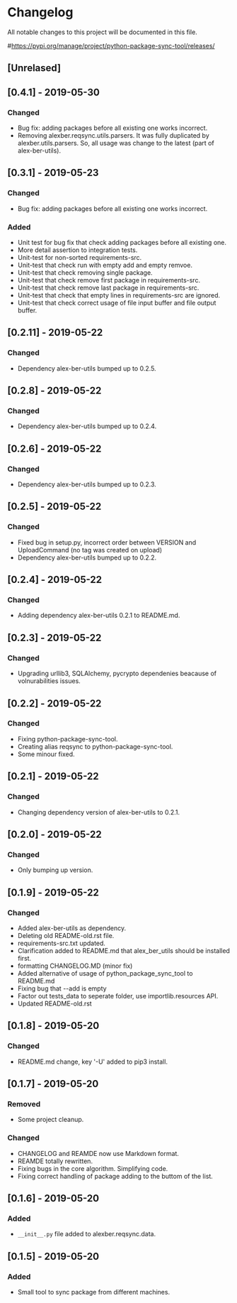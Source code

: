 # Changelog
All notable changes to this project will be documented in this file.

\#https://pypi.org/manage/project/python-package-sync-tool/releases/

## [Unrelased]


## [0.4.1] - 2019-05-30
### Changed
- Bug fix: adding packages before all existing one works incorrect.
- Removing alexber.reqsync.utils.parsers. It was fully duplicated by alexber.utils.parsers. 
So, all usage was change to the latest (part of alex-ber-utils).

##
## [0.3.1] - 2019-05-23
### Changed
- Bug fix: adding packages before all existing one works incorrect.

### Added
- Unit test for bug fix that check adding packages before all existing one.
- More detail assertion to integration tests.
- Unit-test for non-sorted requirements-src.
- Unit-test that check run with empty add and empty remvoe.
- Unit-test that check removing single package.
- Unit-test that check remove first package in requirements-src.
- Unit-test that check remove last package in requirements-src.
- Unit-test that check that empty lines in requirements-src are ignored.
- Unit-test that check correct usage of file input buffer and file output buffer.


## [0.2.11] - 2019-05-22
### Changed
- Dependency alex-ber-utils bumped up to 0.2.5.

## [0.2.8] - 2019-05-22
### Changed
- Dependency alex-ber-utils bumped up to 0.2.4.

## [0.2.6] - 2019-05-22
### Changed
- Dependency alex-ber-utils bumped up to 0.2.3.

## [0.2.5] - 2019-05-22
### Changed
- Fixed bug in setup.py, incorrect order between VERSION and UploadCommand (no tag was created on upload)
- Dependency alex-ber-utils bumped up to 0.2.2. 

## [0.2.4] - 2019-05-22
### Changed
- Adding dependency alex-ber-utils 0.2.1 to README.md.


## [0.2.3] - 2019-05-22
### Changed
- Upgrading urllib3, SQLAlchemy, pycrypto dependenies beacause of volnurabilities issues.

## [0.2.2] - 2019-05-22
### Changed
- Fixing python-package-sync-tool.
- Creating alias reqsync to python-package-sync-tool.
- Some minour fixed.


## [0.2.1] - 2019-05-22
### Changed
- Changing dependency version of alex-ber-utils to 0.2.1.


## [0.2.0] - 2019-05-22
### Changed
- Only bumping up version.

## [0.1.9] - 2019-05-22
### Changed
- Added alex-ber-utils as dependency. 
- Deleting old README-old.rst file.
- requirements-src.txt updated.
- Clarification added to README.md that alex_ber_utils should be installed first.
- formatting CHANGELOG.MD (minor fix)
- Added alternative of usage of python_package_sync_tool to README.md
- Fixing bug that --add is empty
- Factor out tests_data to seperate folder, use importlib.resources API.  
- Updated README-old.rst


## [0.1.8] - 2019-05-20
### Changed
- README.md change, key '-U' added to pip3 install.


## [0.1.7] - 2019-05-20
### Removed
- Some project cleanup.

### Changed
- CHANGELOG and REAMDE now use Markdown format.
- REAMDE totally rewritten.
- Fixing bugs in the core algorithm. Simplifying code.
- Fixing correct handling of package adding to the buttom of the list. 


## [0.1.6] - 2019-05-20
### Added
- `__init__.py` file added to alexber.reqsync.data.

## [0.1.5] - 2019-05-20
### Added
- Small tool to sync package from different machines.







